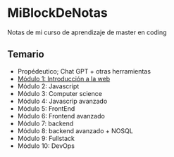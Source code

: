 # MiBlockDeNotas
Notas de mi curso de aprendizaje de master en coding

## Temario

* Propédeutico; Chat GPT + otras herramientas
* [Módulo 1: Introducción a la web](temario/modulo-1.md)
* Módulo 2: Javascript
* Módulo 3: Computer science
* Módulo 4: Javascrip avanzado
* Módulo 5: FrontEnd
* Módulo 6: Frontend avanzado
* Módulo 7: backend
* Módulo 8: backend avanzado + NOSQL
* Módulo 9: Fullstack
* Módulo 10: DevOps
